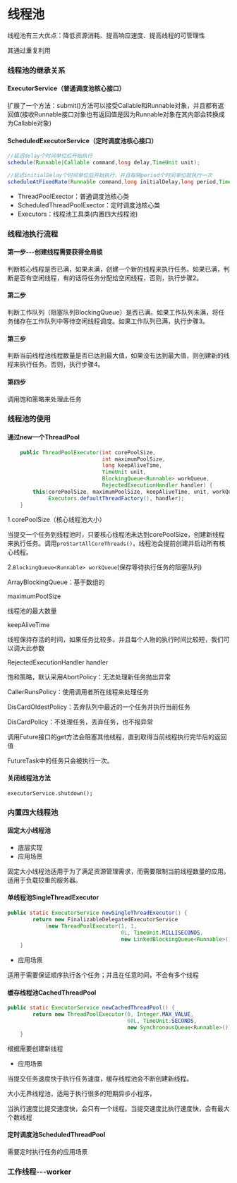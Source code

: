 # 线程池

线程池有三大优点：降低资源消耗、提高响应速度、提高线程的可管理性

其通过重复利用

### 线程池的继承关系

#### ExecutorService（普通调度池核心接口）

扩展了一个方法：submit()方法可以接受Callable和Runnable对象，并且都有返回值(接收Runnable接口对象也有返回值是因为Runnable对象在其内部会转换成为Callable对象)

#### ScheduledExecutorService（定时调度池核心接口）

```java
//延迟delay个时间单位后开始执行
schedule(Runnable|Callable command,long delay,TimeUnit unit);
```

```java
//延迟initialDelay个时间单位后开始执行，并且每隔period个时间单位就执行一次
scheduleAtFixedRate(Runnable command,long initialDelay,long period,TimeUnit unit);
```

- ThreadPoolExector：普通调度池核心类
- ScheduledThreadPoolExector：定时调度池核心类
- Executors：线程池工具类(内置四大线程池)

### 线程池执行流程

#### 第一步---创建线程需要获得全局锁

判断核心线程是否已满，如果未满，创建一个新的线程来执行任务。如果已满，判断是否有空闲线程，有的话将任务分配给空闲线程，否则，执行步骤2。

#### 第二步

判断工作队列（阻塞队列BlockingQueue）是否已满。如果工作队列未满，将任务储存在工作队列中等待空闲线程调度。如果工作队列已满，执行步骤3。

#### 第三步

判断当前线程池线程数量是否已达到最大值，如果没有达到最大值，则创建新的线程来执行任务。否则，执行步骤4。

#### 第四步

调用饱和策略来处理此任务

### 线程池的使用

#### 通过new一个ThreadPool

```java
    public ThreadPoolExecutor(int corePoolSize,
                              int maximumPoolSize,
                              long keepAliveTime,
                              TimeUnit unit,
                              BlockingQueue<Runnable> workQueue,
                              RejectedExecutionHandler handler) {
        this(corePoolSize, maximumPoolSize, keepAliveTime, unit, workQueue,
             Executors.defaultThreadFactory(), handler);
    }
```

1.corePoolSize（核心线程池大小）

当提交一个任务到线程池时，只要核心线程池未达到corePoolSize，创建新线程来执行任务。调用`preStartAllCoreThreads()`，线程池会提前创建并启动所有核心线程。

2.`BlockingQueue<Runnable> workQueue`(保存等待执行任务的阻塞队列)

ArrayBlockingQueue：基于数组的

maximumPoolSize

线程池的最大数量

keepAliveTime

线程保持存活的时间，如果任务比较多，并且每个人物的执行时间比较短，我们可以调大此参数

RejectedExecutionHandler handler

饱和策略，默认采用AbortPolicy：无法处理新任务抛出异常

CallerRunsPolicy：使用调用者所在线程来处理任务

DisCardOldestPolicy：丢弃队列中最近的一个任务并执行当前任务

DisCardPolicy：不处理任务，丢弃任务，也不报异常



调用Future接口的get方法会阻塞其他线程，直到取得当前线程执行完毕后的返回值

FutureTask中的任务只会被执行一次。

#### 关闭线程池方法

`executorService.shutdown();`

### 内置四大线程池

#### 固定大小线程池

- 底层实现
- 应用场景

固定大小线程池适用于为了满足资源管理需求，而需要限制当前线程数量的应用。适用于负载较重的服务器。

#### 单线程池SingleThreadExecutor

```java
public static ExecutorService newSingleThreadExecutor() {
        return new FinalizableDelegatedExecutorService
            (new ThreadPoolExecutor(1, 1,
                                    0L, TimeUnit.MILLISECONDS,
                                    new LinkedBlockingQueue<Runnable>()));
    }
```

- 应用场景

适用于需要保证顺序执行各个任务；并且在任意时间，不会有多个线程

#### 缓存线程池CachedThreadPool

```java
public static ExecutorService newCachedThreadPool() {
        return new ThreadPoolExecutor(0, Integer.MAX_VALUE,
                                      60L, TimeUnit.SECONDS,
                                      new SynchronousQueue<Runnable>());
    }
```



根据需要创建新线程

- 应用场景

当提交任务速度快于执行任务速度，缓存线程池会不断创建新线程。

大小无界线程池，适用于执行很多的短期异步小程序，

当执行速度比提交速度快，会只有一个线程。当提交速度比执行速度快，会有最大个数线程

#### 定时调度池ScheduledThreadPool

需要定时执行任务的应用场景

### 工作线程---worker

